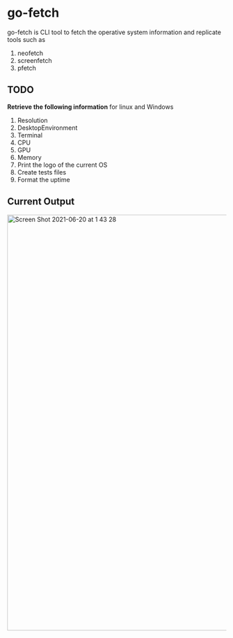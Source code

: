 # go-fetch
go-fetch is CLI tool to fetch the operative system information and replicate tools such as
1. neofetch
2. screenfetch
3. pfetch

## TODO
**Retrieve the following information** for linux and Windows
1. Resolution
2. DesktopEnvironment
3. Terminal
4. CPU
5. GPU
6. Memory
7. Print the logo of the current OS
8. Create tests files
9. Format  the uptime

## Current Output
<img width="953" alt="Screen Shot 2021-06-20 at 1 43 28" src="https://user-images.githubusercontent.com/34588445/122664762-f6104f00-d168-11eb-8bc5-eefce809e546.png">

